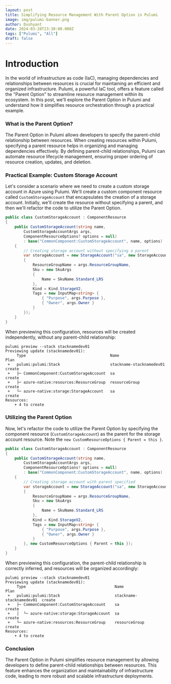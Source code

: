 ```yaml
---
layout: post
title: Simplifying Resource Management With Parent Option in Pulumi
image: img/pulumi-banner.png
author: Dushyant
date: 2024-03-28T23:30:00.000Z
tags: ["Pulumi", "All"]
draft: false
---
```

# Introduction

In the world of infrastructure as code (IaC), managing dependencies and relationships between resources is crucial for maintaining an efficient and organized infrastructure. Pulumi, a powerful IaC tool, offers a feature called the "Parent Option" to streamline resource management within its ecosystem. In this post, we'll explore the Parent Option in Pulumi and understand how it simplifies resource orchestration through a practical example.

### What is the Parent Option?

The Parent Option in Pulumi allows developers to specify the parent-child relationship between resources. When creating resources within Pulumi, specifying a parent resource helps in organizing and managing dependencies effectively. By defining parent-child relationships, Pulumi can automate resource lifecycle management, ensuring proper ordering of resource creation, updates, and deletion.

### Practical Example: Custom Storage Account

Let's consider a scenario where we need to create a custom storage account in Azure using Pulumi. We'll create a custom component resource called `CustomStorageAccount` that encapsulates the creation of a storage account. Initially, we'll create the resource without specifying a parent, and then we'll refactor the code to utilize the Parent Option.

```csharp
public class CustomStorageAccount : ComponentResource
{
    public CustomStorageAccount(string name,
        CustomStorageAccountArgs args,
        ComponentResourceOptions? options = null)
        : base("CommonComponent:CustomStorageAccount", name, options)
    {
        // Creating storage account without specifying a parent
        var storageAccount = new StorageAccount("sa", new StorageAccountArgs
        {
            ResourceGroupName = args.ResourceGroupName,
            Sku = new SkuArgs
            {
                Name = SkuName.Standard_LRS
            },
            Kind = Kind.StorageV2,
            Tags = new InputMap<string> {
                { "Purpose", args.Purpose },
                { "Owner", args.Owner }
            }
        });
    }
}
```

When previewing this configuration, resources will be created independently, without any parent-child relationship:

```
pulumi preview --stack stacknamedev01
Previewing update (stacknamedev01):
     Type                                     Name                            Plan
 +   pulumi:pulumi:Stack                      stackname-stacknamedev01  create
 +   ├─ CommonComponent:CustomStorageAccount  sa                              create
 +   ├─ azure-native:resources:ResourceGroup  resourceGroup                   create
 +   └─ azure-native:storage:StorageAccount   sa                              create
Resources:
    + 4 to create
```

### Utilizing the Parent Option

Now, let's refactor the code to utilize the Parent Option by specifying the component resource (`CustomStorageAccount`) as the parent for the storage account resource. Note the `new CustomResourceOptions { Parent = this }`.

```csharp
public class CustomStorageAccount : ComponentResource
{
    public CustomStorageAccount(string name,
        CustomStorageAccountArgs args,
        ComponentResourceOptions? options = null)
        : base("CommonComponent:CustomStorageAccount", name, options)
    {
        // Creating storage account with parent specified
        var storageAccount = new StorageAccount("sa", new StorageAccountArgs
        {
            ResourceGroupName = args.ResourceGroupName,
            Sku = new SkuArgs
            {
                Name = SkuName.Standard_LRS
            },
            Kind = Kind.StorageV2,
            Tags = new InputMap<string> {
                { "Purpose", args.Purpose },
                { "Owner", args.Owner }
            }
        }, new CustomResourceOptions { Parent = this });
    }
}
```

When previewing this configuration, the parent-child relationship is correctly inferred, and resources will be organized accordingly:

```
pulumi preview --stack stacknamedev01
Previewing update (stacknamedev01):
     Type                                       Name                            Plan
 +   pulumi:pulumi:Stack                        stackname-stacknamedev01  create
 +   ├─ CommonComponent:CustomStorageAccount    sa                              create
 +   │  └─ azure-native:storage:StorageAccount  sa                              create
 +   └─ azure-native:resources:ResourceGroup    resourceGroup                   create
Resources:
    + 4 to create
```

### Conclusion

The Parent Option in Pulumi simplifies resource management by allowing developers to define parent-child relationships between resources. This feature enhances the organization and maintainability of infrastructure code, leading to more robust and scalable infrastructure deployments.